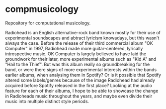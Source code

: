 # compmusicology
Repository for computational musicology.

Radiohead is an English alternative-rock band known mostly for their use of experimental soundscapes and abtract lyricism knowadays, but this wasn't always the case. Before the release of their third commercial album "OK Computer" in 1997, Radiohead made more guitar-centered, lyrically introspective music. OK Computer is largely believed to have laid the groundwork for their later, more experimental albums such as "Kid A" and "Hail to the Thief".
But was this album really so groundbreaking for the band, or were there signs of more experimental interests within the bands earlier albums, when analysing them in Spotify? Or is it possible that Spotify altered some labels/genres because of the image Radiohead had already acquired before Spotify released in the first place? Looking at the audio feature for each of their albums, I hope to be able to showcase the change in Radioheads music throughout the years, and maybe even divide their music into multiple distinct style periods.
